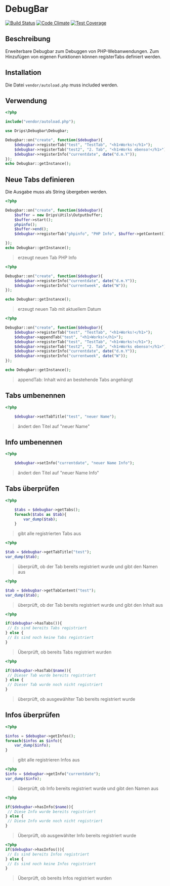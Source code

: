 # DebugBar

[![Build Status](https://travis-ci.org/Prowect/Debugbar.svg)](https://travis-ci.org/Prowect/Debugbar)
[![Code Climate](https://codeclimate.com/github/Prowect/Debugbar/badges/gpa.svg)](https://codeclimate.com/github/Prowect/Debugbar)
[![Test Coverage](https://codeclimate.com/github/Prowect/Debugbar/badges/coverage.svg)](https://codeclimate.com/github/Prowect/Debugbar/coverage)


## Beschreibung

Erweiterbare Debugbar zum Debuggen von PHP-Webanwendungen. Zum Hinzufügen von eigenen Funktionen können registerTabs definiert werden.

## Installation

Die Datei `vendor/autoload.php` muss included werden.


## Verwendung

```php
<?php

include("vendor/autoload.php");

use Drips\Debugbar\Debugbar;

Debugbar::on("create", function($debugbar){
    $debugbar->registerTab("test", "TestTab", "<h1>Works!</h1>");
    $debugbar->registerTab("test2", "2. Tab", "<h1>Works ebenso!</h1>");
    $debugbar->registerInfo("currentdate", date("d.m.Y"));
});
echo Debugbar::getInstance();

```

## Neue Tabs definieren


Die Ausgabe muss als String übergeben werden.


```php
<?php

Debugbar::on("create", function($debugbar){
    $buffer = new Drips\Utils\Outputbuffer;
    $buffer->start();
    phpinfo();
    $buffer->end();
    $debugbar->registerTab("phpinfo", "PHP Info", $buffer->getContent());

});
echo Debugbar::getInstance();

```
> erzeugt neuen Tab PHP Info


```php
<?php

Debugbar::on("create", function($debugbar){
    $debugbar->registerInfo("currentdate", date("d.m.Y"));
    $debugbar->registerInfo("currentweek", date("W"));
});

echo Debugbar::getInstance();
```

> erzeugt neuen Tab mit aktuellem Datum

```php
<?php

Debugbar::on("create", function($debugbar){
    $debugbar->registerTab("test", "TestTab", "<h1>Works!</h1>");
    $debugbar->appendTab("test", "<h1>Works!</h1>");
    $debugbar->registerTab("test", "TestTab", "<h1>Works!</h1>");
    $debugbar->registerTab("test2", "2. Tab", "<h1>Works ebenso!</h1>");
    $debugbar->registerInfo("currentdate", date("d.m.Y"));
    $debugbar->registerInfo("currentweek", date("W"));
});

echo Debugbar::getInstance();
```
> appendTab: Inhalt wird an bestehende Tabs angehängt


## Tabs umbenennen
```php
<?php

    $debugbar->setTabTitle("test", "neuer Name");

```
> ändert den Titel auf "neuer Name"



## Info umbenennen
```php
<?php

    $debugbar->setInfo("currentdate", "neuer Name Info");
```
> ändert den Titel auf "neuer Name Info"


## Tabs überprüfen
```php
<?php

    $tabs = $debugbar->getTabs();
    foreach($tabs as $tab){
        var_dump($tab);
    }
```
>  gibt alle registrierten Tabs aus



```php
<?php

$tab = $debugbar->getTabTitle("test");
var_dump($tab);
```
>  überprüft, ob der Tab bereits registriert wurde und gibt den Namen aus


```php
<?php

$tab = $debugbar->getTabContent("test");
var_dump($tab);

```
>  überprüft, ob der Tab bereits registriert wurde und gibt den Inhalt aus


```php
<?php

if($debugbar->hasTabs()){
 // Es sind bereits Tabs registriert
} else {
 // Es sind noch keine Tabs registriert
}
```
>  Überprüft, ob bereits Tabs registriert wurden

```php
<?php

if($debugbar->hasTab($name)){
 // Dieser Tab wurde bereits registriert
} else {
 // Dieser Tab wurde noch nicht registriert
}
```
>  überprüft, ob ausgewählter Tab bereits registriert wurde






## Infos überprüfen
```php
<?php

$infos = $debugbar->getInfos();
foreach($infos as $info){
    var_dump($info);
}
```
>  gibt alle registrieren Infos aus


```php
<?php
$info = $debugbar->getInfo("currentdate");
var_dump($info);
```
>  überprüft, ob Info bereits registriert wurde und gibt den Namen aus



```php
<?php

if($debugbar->hasInfo($name)){
 // Diese Info wurde bereits registriert
} else {
 // Diese Info wurde noch nicht registriert
}
```
>  Überprüft, ob ausgewählter Info bereits registriert wurde


```php
<?php
if($debugbar->hasInfos()){
 // Es sind bereits Infos registriert
} else {
 // Es sind noch keine Infos registriert
}
```
>  Überprüft, ob bereits Infos registriert wurden
